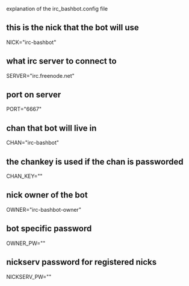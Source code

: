 explanation of the irc_bashbot.config file

## this is the nick that the bot will use
NICK="irc-bashbot"
## what irc server to connect to
SERVER="irc.freenode.net"
## port on server
PORT="6667"
## chan that bot will live in
CHAN="irc-bashbot"
## the chankey is used if the chan is passworded
CHAN_KEY=""
## nick owner of the bot
OWNER="irc-bashbot-owner"
## bot specific password
OWNER_PW=""
## nickserv password for registered nicks
NICKSERV_PW=""
